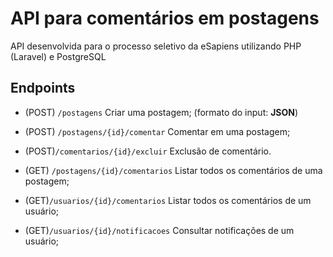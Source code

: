# API para comentários em postagens

API desenvolvida para o processo seletivo da eSapiens utilizando PHP (Laravel) e PostgreSQL

## Endpoints

- (POST) `/postagens` Criar uma postagem; (formato do input: **JSON**)
- (POST) `/postagens/{id}/comentar` Comentar em uma postagem;
- (POST)`/comentarios/{id}/excluir` Exclusão de comentário.

- (GET) `/postagens/{id}/comentarios` Listar todos os comentários de uma postagem;
- (GET)`/usuarios/{id}/comentarios` Listar todos os comentários de um usuário;
- (GET)`/usuarios/{id}/notificacoes` Consultar notificações de um usuário;

